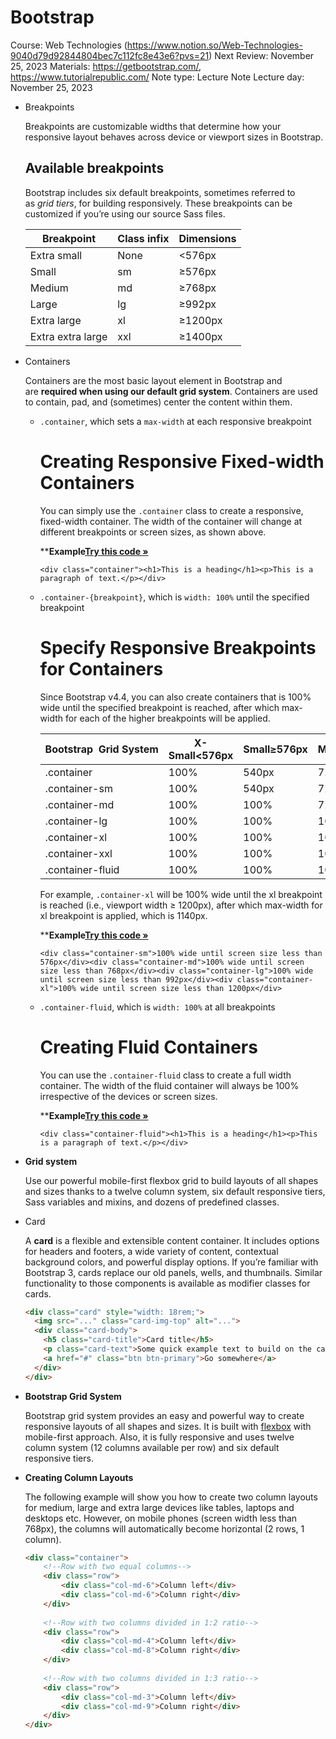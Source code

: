# Bootstrap

Course: Web Technologies (https://www.notion.so/Web-Technologies-9040d79d92844804bec7c112fc8e43e6?pvs=21)
Next Review: November 25, 2023
Materials: https://getbootstrap.com/, https://www.tutorialrepublic.com/
Note type: Lecture Note
Lecture day: November 25, 2023

- Breakpoints
    
    Breakpoints are customizable widths that determine how your responsive layout behaves across device or viewport sizes in Bootstrap.
    
    ## **Available breakpoints**
    
    Bootstrap includes six default breakpoints, sometimes referred to as *grid tiers*, for building responsively. These breakpoints can be customized if you’re using our source Sass files.
    
    | Breakpoint | Class infix | Dimensions |
    | --- | --- | --- |
    | Extra small | None | <576px |
    | Small | sm | ≥576px |
    | Medium | md | ≥768px |
    | Large | lg | ≥992px |
    | Extra large | xl | ≥1200px |
    | Extra extra large | xxl | ≥1400px |

- Containers
    
    Containers are the most basic layout element in Bootstrap and are **required when using our default grid system**. Containers are used to contain, pad, and (sometimes) center the content within them.
    
    - `.container`, which sets a `max-width` at each responsive breakpoint
        
        # **Creating Responsive Fixed-width Containers**
        
        You can simply use the `.container` class to create a responsive, fixed-width container. The width of the container will change at different breakpoints or screen sizes, as shown above.
        
        ****Example[Try this code »](https://www.tutorialrepublic.com/codelab.php?topic=bootstrap&file=responsive-fixed-width-container)**
        
        ```markup
        <div class="container"><h1>This is a heading</h1><p>This is a paragraph of text.</p></div>
        ```
        
    - `.container-{breakpoint}`, which is `width: 100%` until the specified breakpoint
        
        # **Specify Responsive Breakpoints for Containers**
        
        Since Bootstrap v4.4, you can also create containers that is 100% wide until the specified breakpoint is reached, after which max-width for each of the higher breakpoints will be applied.
        
        | Bootstrap  Grid System | X-Small<576px | Small≥576px | Medium≥768px | Large≥992px | X-Large≥1200px | XX-Large≥1400px |
        | --- | --- | --- | --- | --- | --- | --- |
        | .container | 100% | 540px | 720px | 960px | 1140px | 1320px |
        | .container-sm | 100% | 540px | 720px | 960px | 1140px | 1320px |
        | .container-md | 100% | 100% | 720px | 960px | 1140px | 1320px |
        | .container-lg | 100% | 100% | 100% | 960px | 1140px | 1320px |
        | .container-xl | 100% | 100% | 100% | 100% | 1140px | 1320px |
        | .container-xxl | 100% | 100% | 100% | 100% | 100% | 1320px |
        | .container-fluid | 100% | 100% | 100% | 100% | 100% | 100% |
        
        For example, `.container-xl` will be 100% wide until the xl breakpoint is reached (i.e., viewport width ≥ 1200px), after which max-width for xl breakpoint is applied, which is 1140px.
        
        ****Example[Try this code »](https://www.tutorialrepublic.com/codelab.php?topic=bootstrap&file=specify-responsive-breakpoints-for-containers)**
        
        ```markup
        <div class="container-sm">100% wide until screen size less than 576px</div><div class="container-md">100% wide until screen size less than 768px</div><div class="container-lg">100% wide until screen size less than 992px</div><div class="container-xl">100% wide until screen size less than 1200px</div>
        ```
        
    - `.container-fluid`, which is `width: 100%` at all breakpoints
        
        # **Creating Fluid Containers**
        
        You can use the `.container-fluid` class to create a full width container. The width of the fluid container will always be 100% irrespective of the devices or screen sizes.
        
        ****Example[Try this code »](https://www.tutorialrepublic.com/codelab.php?topic=bootstrap&file=fluid-container)**
        
        ```markup
        <div class="container-fluid"><h1>This is a heading</h1><p>This is a paragraph of text.</p></div>
        ```
        

- **Grid system**
    
    Use our powerful mobile-first flexbox grid to build layouts of all shapes and sizes thanks to a twelve column system, six default responsive tiers, Sass variables and mixins, and dozens of predefined classes.
    

- Card
    
    A **card** is a flexible and extensible content container. It includes options for headers and footers, a wide variety of content, contextual background colors, and powerful display options. If you’re familiar with Bootstrap 3, cards replace our old panels, wells, and thumbnails. Similar functionality to those components is available as modifier classes for cards.
    
    ```html
    <div class="card" style="width: 18rem;">
      <img src="..." class="card-img-top" alt="...">
      <div class="card-body">
        <h5 class="card-title">Card title</h5>
        <p class="card-text">Some quick example text to build on the card title and make up the bulk of the card's content.</p>
        <a href="#" class="btn btn-primary">Go somewhere</a>
      </div>
    </div>
    ```
    

- ****Bootstrap Grid System****
    
    Bootstrap grid system provides an easy and powerful way to create responsive layouts of all shapes and sizes. It is built with [flexbox](https://www.tutorialrepublic.com/css-tutorial/css3-flexible-box-layouts.php) with mobile-first approach. Also, it is fully responsive and uses twelve column system (12 columns available per row) and six default responsive tiers.
    

- **Creating Column Layouts**
    
    The following example will show you how to create two column layouts for medium, large and extra large devices like tables, laptops and desktops etc. However, on mobile phones (screen width less than 768px), the columns will automatically become horizontal (2 rows, 1 column).
    
    ```html
    <div class="container">
        <!--Row with two equal columns-->
        <div class="row">
            <div class="col-md-6">Column left</div>
            <div class="col-md-6">Column right</div>
        </div>
        
        <!--Row with two columns divided in 1:2 ratio-->
        <div class="row">
            <div class="col-md-4">Column left</div>
            <div class="col-md-8">Column right</div>
        </div>
        
        <!--Row with two columns divided in 1:3 ratio-->
        <div class="row">
            <div class="col-md-3">Column left</div>
            <div class="col-md-9">Column right</div>
        </div>
    </div>
    ```